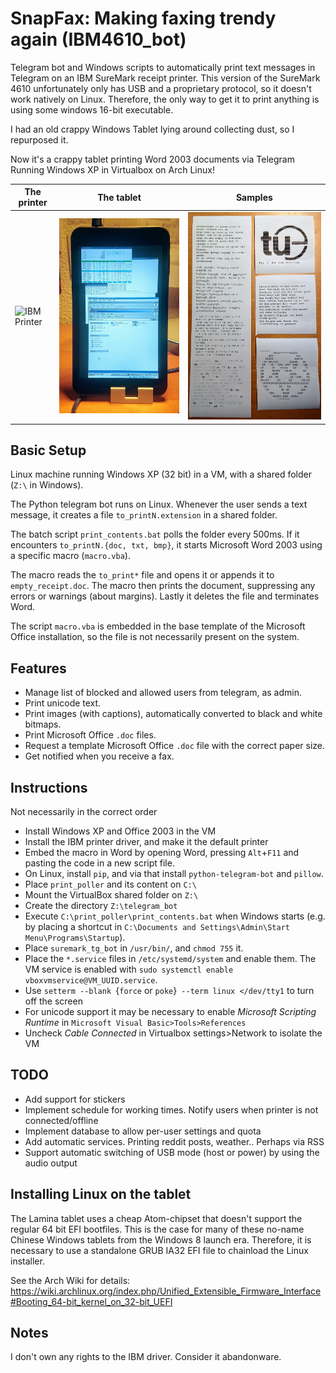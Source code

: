 # SnapFax: Making faxing trendy again (IBM4610_bot)

Telegram bot and Windows scripts to automatically print text messages in Telegram on an IBM SureMark receipt printer.
This version of the SureMark 4610 unfortunately only has USB and a proprietary protocol, so it doesn't work natively on Linux. Therefore, the only way to get it to print anything is using some windows 16-bit executable.

I had an old crappy Windows Tablet lying around collecting dust, so I repurposed it.

Now it's a crappy tablet printing Word 2003 documents via Telegram Running Windows XP in Virtualbox on Arch Linux!


| The printer | The tablet | Samples |
|------------|-------------|-------------|
| ![IBM Printer](readme_images/SureMark.png) | ![Lamina Tablet](readme_images/Lamina.jpg) | ![Print Samples](readme_images/prints.jpg) |

## Basic Setup

Linux machine running Windows XP (32 bit) in a VM, with a shared folder (`Z:\` in Windows).

The Python telegram bot runs on Linux.
Whenever the user sends a text message, it creates a file `to_printN.extension` in a shared folder.

The batch script `print_contents.bat` polls the folder every 500ms.
If it encounters `to_printN.{doc, txt, bmp}`, it starts Microsoft Word 2003 using a specific macro (`macro.vba`).

The macro reads the `to_print*` file and opens it or appends it to `empty_receipt.doc`.
The macro then prints the document, suppressing any errors or warnings (about margins).
Lastly it deletes the file and terminates Word.

The script `macro.vba` is embedded in the base template of the Microsoft Office installation, so the file is not necessarily present on the system.

## Features
* Manage list of blocked and allowed users from telegram, as admin.
* Print unicode text.
* Print images (with captions), automatically converted to black and white bitmaps.
* Print Microsoft Office `.doc` files.
* Request a template Microsoft Office `.doc` file with the correct paper size.
* Get notified when you receive a fax.

## Instructions
Not necessarily in the correct order
* Install Windows XP and Office 2003 in the VM
* Install the IBM printer driver, and make it the default printer
* Embed the macro in Word by opening Word, pressing `Alt`+`F11` and pasting the code in a new script file.
* On Linux, install `pip`, and via that install `python-telegram-bot` and `pillow`.
* Place `print_poller` and its content on `C:\`
* Mount the VirtualBox shared folder on `Z:\`
* Create the directory `Z:\telegram_bot`
* Execute `C:\print_poller\print_contents.bat` when Windows starts (e.g. by placing a shortcut in `C:\Documents and Settings\Admin\Start Menu\Programs\Startup`).
* Place `suremark_tg_bot` in `/usr/bin/`, and `chmod 755` it.
* Place the `*.service` files in `/etc/systemd/system` and enable them. The VM service is enabled with `sudo systemctl enable vboxvmservice@VM_UUID.service`.
* Use `setterm --blank `{`force` or `poke`}` --term linux </dev/tty1` to turn off the screen
* For unicode support it may be necessary to enable *Microsoft Scripting Runtime* in `Microsoft Visual Basic>Tools>References`
* Uncheck *Cable Connected* in Virtualbox settings>Network to isolate the VM

## TODO
* Add support for stickers
* Implement schedule for working times. Notify users when printer is not connected/offline
* Implement database to allow per-user settings and quota
* Add automatic services. Printing reddit posts, weather.. Perhaps via RSS
* Support automatic switching of USB mode (host or power) by using the audio output

## Installing Linux on the tablet
The Lamina tablet uses a cheap Atom-chipset that doesn't support the regular 64 bit EFI bootfiles.
This is the case for many of these no-name Chinese Windows tablets from the Windows 8 launch era.
Therefore, it is necessary to use a standalone GRUB IA32 EFI file to chainload the Linux installer.

See the Arch Wiki for details: https://wiki.archlinux.org/index.php/Unified_Extensible_Firmware_Interface#Booting_64-bit_kernel_on_32-bit_UEFI


## Notes
I don't own any rights to the IBM driver. Consider it abandonware.


